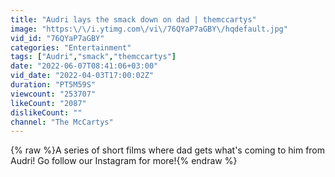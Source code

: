 ```yaml
---
title: "Audri lays the smack down on dad | themccartys"
image: "https:\/\/i.ytimg.com\/vi\/76QYaP7aGBY\/hqdefault.jpg"
vid_id: "76QYaP7aGBY"
categories: "Entertainment"
tags: ["Audri","smack","themccartys"]
date: "2022-06-07T08:41:06+03:00"
vid_date: "2022-04-03T17:00:02Z"
duration: "PT5M59S"
viewcount: "253707"
likeCount: "2087"
dislikeCount: ""
channel: "The McCartys"
---
```

{% raw %}A series of short films where dad gets what's coming to him from Audri!  Go follow our Instagram for more!{% endraw %}
